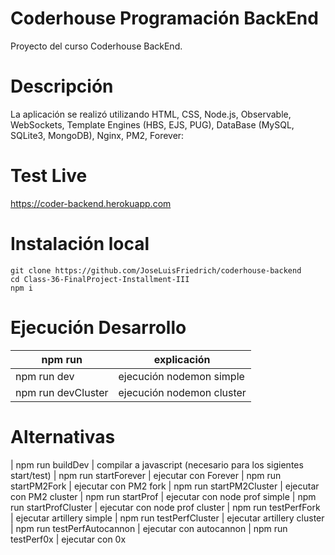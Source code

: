 # Coderhouse Programación BackEnd

Proyecto del curso Coderhouse BackEnd.
	
# Descripción

La aplicación se realizó utilizando HTML, CSS, Node.js, Observable, WebSockets, Template Engines (HBS, EJS, PUG), DataBase (MySQL, SQLite3, MongoDB), Nginx, PM2, Forever:

# Test Live

https://coder-backend.herokuapp.com

# Instalación local

```
git clone https://github.com/JoseLuisFriedrich/coderhouse-backend
cd Class-36-FinalProject-Installment-III
npm i
```

# Ejecución Desarrollo

| npm run                        | explicación
|--------------------------------|------------------------------
| npm run dev                    | ejecución nodemon simple
| npm run devCluster             | ejecución nodemon cluster


# Alternativas

| npm run buildDev               | compilar a javascript (necesario para los sigientes start/test)
| npm run startForever           | ejecutar con Forever
| npm run startPM2Fork           | ejecutar con PM2 fork
| npm run startPM2Cluster        | ejecutar con PM2 cluster
| npm run startProf              | ejecutar con node prof simple
| npm run startProfCluster       | ejecutar con node prof cluster
| npm run testPerfFork           | ejecutar artillery simple
| npm run testPerfCluster        | ejecutar artillery cluster
| npm run testPerfAutocannon     | ejecutar con autocannon
| npm run testPerf0x             | ejecutar con 0x
